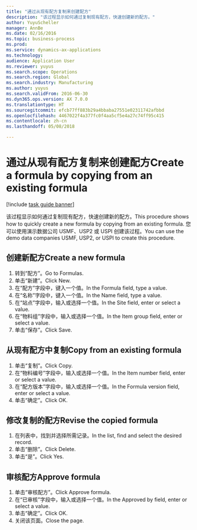 ```yaml
--- 
title: "通过从现有配方复制来创建配方"
description: "该过程显示如何通过复制现有配方，快速创建新的配方。"
author: YuyuScheller
manager: AnnBe
ms.date: 02/16/2016
ms.topic: business-process
ms.prod: 
ms.service: dynamics-ax-applications
ms.technology: 
audience: Application User
ms.reviewer: yuyus
ms.search.scope: Operations
ms.search.region: Global
ms.search.industry: Manufacturing
ms.author: yuyus
ms.search.validFrom: 2016-06-30
ms.dyn365.ops.version: AX 7.0.0
ms.translationtype: HT
ms.sourcegitcommit: efcb77ff883b29a4bbaba27551e02311742afbbd
ms.openlocfilehash: 4467022f4a377fc0f4aa5cf5e4a27c74ff95c415
ms.contentlocale: zh-cn
ms.lasthandoff: 05/08/2018

---
```

# <a name="create-a-formula-by-copying-from-an-existing-formula"></a><span data-ttu-id="e2af1-103">通过从现有配方复制来创建配方</span><span class="sxs-lookup"><span data-stu-id="e2af1-103">Create a formula by copying from an existing formula</span></span>

[!include [task guide banner](../../includes/task-guide-banner.md)]

<span data-ttu-id="e2af1-104">该过程显示如何通过复制现有配方，快速创建新的配方。</span><span class="sxs-lookup"><span data-stu-id="e2af1-104">This procedure shows how to quickly create a new formula by copying from an existing formula.</span></span> <span data-ttu-id="e2af1-105">您可以使用演示数据公司 USMF、USP2 或 USPI 创建该过程。</span><span class="sxs-lookup"><span data-stu-id="e2af1-105">You can use the demo data companies USMF, USP2, or USPI to create this procedure.</span></span>


## <a name="create-a-new-formula"></a><span data-ttu-id="e2af1-106">创建新配方</span><span class="sxs-lookup"><span data-stu-id="e2af1-106">Create a new formula</span></span>
1. <span data-ttu-id="e2af1-107">转到“配方”。</span><span class="sxs-lookup"><span data-stu-id="e2af1-107">Go to Formulas.</span></span>
2. <span data-ttu-id="e2af1-108">单击“新建”。</span><span class="sxs-lookup"><span data-stu-id="e2af1-108">Click New.</span></span>
3. <span data-ttu-id="e2af1-109">在“配方”字段中，键入一个值。</span><span class="sxs-lookup"><span data-stu-id="e2af1-109">In the Formula field, type a value.</span></span>
4. <span data-ttu-id="e2af1-110">在“名称”字段中，键入一个值。</span><span class="sxs-lookup"><span data-stu-id="e2af1-110">In the Name field, type a value.</span></span>
5. <span data-ttu-id="e2af1-111">在“站点”字段中，输入或选择一个值。</span><span class="sxs-lookup"><span data-stu-id="e2af1-111">In the Site field, enter or select a value.</span></span>
6. <span data-ttu-id="e2af1-112">在“物料组”字段中，输入或选择一个值。</span><span class="sxs-lookup"><span data-stu-id="e2af1-112">In the Item group field, enter or select a value.</span></span>
7. <span data-ttu-id="e2af1-113">单击“保存”。</span><span class="sxs-lookup"><span data-stu-id="e2af1-113">Click Save.</span></span>

## <a name="copy-from-an-existing-formula"></a><span data-ttu-id="e2af1-114">从现有配方中复制</span><span class="sxs-lookup"><span data-stu-id="e2af1-114">Copy from an existing formula</span></span>
1. <span data-ttu-id="e2af1-115">单击“复制”。</span><span class="sxs-lookup"><span data-stu-id="e2af1-115">Click Copy.</span></span>
2. <span data-ttu-id="e2af1-116">在“物料编号”字段中，输入或选择一个值。</span><span class="sxs-lookup"><span data-stu-id="e2af1-116">In the Item number field, enter or select a value.</span></span>
3. <span data-ttu-id="e2af1-117">在“配方版本”字段中，输入或选择一个值。</span><span class="sxs-lookup"><span data-stu-id="e2af1-117">In the Formula version field, enter or select a value.</span></span>
4. <span data-ttu-id="e2af1-118">单击“确定”。</span><span class="sxs-lookup"><span data-stu-id="e2af1-118">Click OK.</span></span>

## <a name="revise-the-copied-formula"></a><span data-ttu-id="e2af1-119">修改复制的配方</span><span class="sxs-lookup"><span data-stu-id="e2af1-119">Revise the copied formula</span></span>
1. <span data-ttu-id="e2af1-120">在列表中，找到并选择所需记录。</span><span class="sxs-lookup"><span data-stu-id="e2af1-120">In the list, find and select the desired record.</span></span>
2. <span data-ttu-id="e2af1-121">单击“删除”。</span><span class="sxs-lookup"><span data-stu-id="e2af1-121">Click Delete.</span></span>
3. <span data-ttu-id="e2af1-122">单击“是”。</span><span class="sxs-lookup"><span data-stu-id="e2af1-122">Click Yes.</span></span>

## <a name="approve-formula"></a><span data-ttu-id="e2af1-123">审核配方</span><span class="sxs-lookup"><span data-stu-id="e2af1-123">Approve formula</span></span>
1. <span data-ttu-id="e2af1-124">单击“审核配方”。</span><span class="sxs-lookup"><span data-stu-id="e2af1-124">Click Approve formula.</span></span>
2. <span data-ttu-id="e2af1-125">在“已审核”字段中，输入或选择一个值。</span><span class="sxs-lookup"><span data-stu-id="e2af1-125">In the Approved by field, enter or select a value.</span></span>
3. <span data-ttu-id="e2af1-126">单击“确定”。</span><span class="sxs-lookup"><span data-stu-id="e2af1-126">Click OK.</span></span>
4. <span data-ttu-id="e2af1-127">关闭该页面。</span><span class="sxs-lookup"><span data-stu-id="e2af1-127">Close the page.</span></span>


